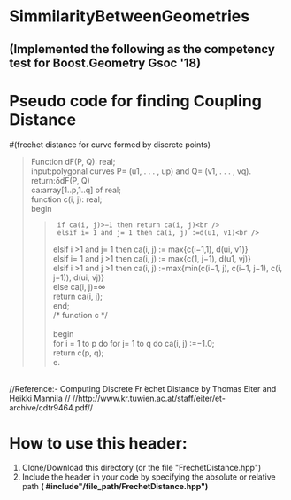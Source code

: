 # SimmilarityBetweenGeometries
## (Implemented the following as the competency test for **Boost.Geometry** Gsoc '18)

# **Pseudo code for finding Coupling Distance** <br />
#(frechet distance for curve formed by discrete points)<br />
>Function dF(P, Q): real;<br />
>input:polygonal curves P= (u1, . . . , up) and Q= (v1, . . . , vq).<br />
>return:δdF(P, Q)<br />
>ca:array[1..p,1..q] of real;<br />
>function c(i, j): real;<br />
>	begin<br />
>>		if ca(i, j)>−1 then return ca(i, j)<br />
>>		elsif i= 1 and j= 1 then ca(i, j) :=d(u1, v1)<br />
>>	elsif i >1 and j= 1 then ca(i, j) := max{c(i−1,1), d(ui, v1)}<br />
>>	elsif i= 1 and j >1 then ca(i, j) := max{c(1, j−1), d(u1, vj)}<br />
>>		elsif i >1 and j >1 then ca(i, j) :=max{min(c(i−1, j), c(i−1, j−1), c(i, j−1)), d(ui, vj)}<br />
>>		else ca(i, j)=∞<br />
>>	return ca(i, j);<br />
>	end;<br />
/* function c */<br /><br />
begin<br />
>	for i = 1 to p do for j= 1 to q do ca(i, j) :=−1.0;<br />
>	return c(p, q);<br />
e.<br />
<br />
//Reference:- Computing Discrete Fr ́echet Distance by Thomas Eiter and Heikki Mannila //
//http://www.kr.tuwien.ac.at/staff/eiter/et-archive/cdtr9464.pdf//

# How to use this header: 
  1. Clone/Download this directory (or the file "FrechetDistance.hpp")
  1. Include the header in your code by specifying the absolute or relative path **( #include"/file_path/FrechetDistance.hpp")**